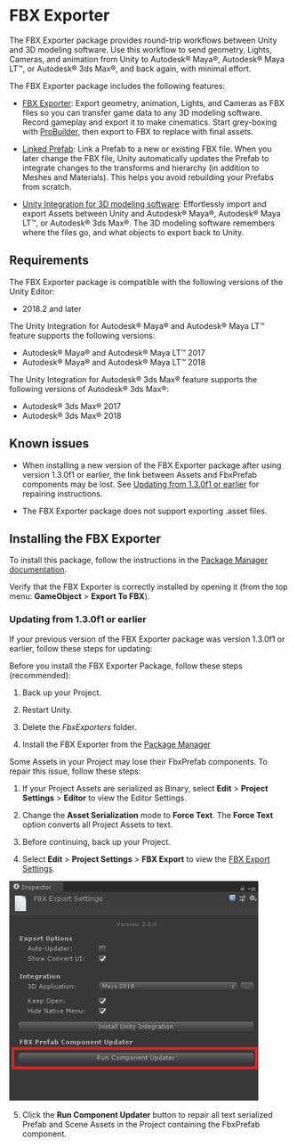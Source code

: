 # FBX Exporter 

The FBX Exporter package provides round-trip workflows between Unity and 3D modeling software. Use this workflow to send geometry, Lights, Cameras, and animation from Unity to Autodesk® Maya®, Autodesk® Maya LT™, or Autodesk® 3ds Max®, and back again, with minimal effort.

The FBX Exporter package includes the following features:

* [FBX Exporter](exporting.html): Export geometry, animation, Lights, and Cameras as FBX files so you can transfer game data to any 3D modeling software. Record gameplay and export it to make cinematics. Start grey-boxing with [ProBuilder](https://docs.unity3d.com/Packages/com.unity.probuilder@latest/), then export to FBX to replace with final assets.

* [Linked Prefab](prefabs.html): Link a Prefab to a new or existing FBX file. When you later change the FBX file, Unity automatically updates the Prefab to integrate changes to the transforms and hierarchy (in addition to Meshes and Materials). This helps you avoid rebuilding your Prefabs from scratch.

* [Unity Integration for 3D modeling software](integration.html): Effortlessly import and export Assets between Unity and Autodesk® Maya®, Autodesk® Maya LT™, or Autodesk® 3ds Max®. The 3D modeling software remembers where the files go, and what objects to export back to Unity.

## Requirements

The FBX Exporter package is compatible with the following versions of the Unity Editor:

* 2018.2 and later

The Unity Integration for Autodesk® Maya® and Autodesk® Maya LT™ feature supports the following versions:

* Autodesk® Maya® and Autodesk® Maya LT™ 2017
* Autodesk® Maya® and Autodesk® Maya LT™ 2018

The Unity Integration for Autodesk® 3ds Max® feature supports the following versions of Autodesk® 3ds Max®:

* Autodesk® 3ds Max® 2017
* Autodesk® 3ds Max® 2018

## Known issues

* When installing a new version of the FBX Exporter package after using version 1.3.0f1 or earlier, the link between Assets and FbxPrefab components may be lost. See [Updating from 1.3.0f1 or earlier](#Repairs_1_3_0f_1) for repairing instructions.

* The FBX Exporter package does not support exporting .asset files.

<a name="Repairs_1_3_0f_1"></a>
## Installing the FBX Exporter

To install this package, follow the instructions in the [Package Manager documentation](https://docs.unity3d.com/Packages/com.unity.package-manager-ui@latest).

Verify that the FBX Exporter is correctly installed by opening it (from the top menu: **GameObject** > **Export To FBX**).

### Updating from 1.3.0f1 or earlier

If your previous version of the FBX Exporter package was version 1.3.0f1 or earlier, follow these steps for updating:

Before you install the FBX Exporter Package, follow these steps (recommended):

1. Back up your Project.

2. Restart Unity.

3. Delete the *FbxExporters* folder.

4. Install the FBX Exporter from the [Package Manager](https://docs.unity3d.com/Packages/com.unity.package-manager-ui@latest)

Some Assets in your Project may lose their FbxPrefab components. To repair this issue, follow these steps: 

1. If your Project Assets are serialized as Binary, select __Edit__ > __Project Settings__ > __Editor__ to view the Editor Settings. 

2. Change the __Asset Serialization__ mode to __Force Text__. The __Force Text__ option converts all Project Assets to text.

3. Before continuing, back up your Project.

4. Select __Edit__ > __Project Settings__ > __FBX Export__ to view the [FBX Export Settings](options.html).

  ![Run Component Updated button](images/FBXExporter_RunComponentUpdater.png)

5. Click the __Run Component Updater__ button to repair all text serialized Prefab and Scene Assets in the Project containing the FbxPrefab component.
